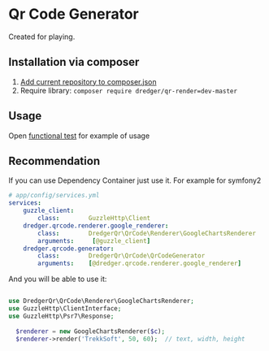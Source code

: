Qr Code Generator
========================================

Created for playing.


Installation via composer
-------------

1. [Add current repository to composer.json](https://getcomposer.org/doc/05-repositories.md#vcs)
2. Require library: `composer require dredger/qr-render=dev-master`


Usage
-------

Open [functional test](tests/Functional/RendererTest.php) for example of usage

Recommendation
-------------
If you can use Dependency Container  just use it. For example for symfony2
```yaml
# app/config/services.yml
services:
    guzzle_client: 
        class:        GuzzleHttp\Client
    dredger.qrcode.renderer.google_renderer:
        class:        DredgerQr\QrCode\Renderer\GoogleChartsRenderer
        arguments:     [@guzzle_client]
    dredger.qrcode.generator:
        class:        DredgerQr\QrCode\QrCodeGenerator
        arguments:    [@dredger.qrcode.renderer.google_renderer]
```

And you will be able to use it:  
```php

use DredgerQr\QrCode\Renderer\GoogleChartsRenderer;
use GuzzleHttp\ClientInterface;
use GuzzleHttp\Psr7\Response;
  
  $renderer = new GoogleChartsRenderer($c);
  $renderer->render('TrekkSoft', 50, 60);  // text, width, height
```
 


